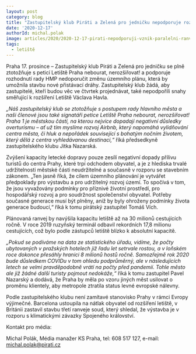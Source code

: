 ```yaml
---
layout: post
category: blog
title: "Zastupitelský klub Piráti a Zelená pro jedničku nepodporuje rozšíření Letiště Praha"
date: '2020-12-17'
authorId: michal.polak
image: articles/2020/2020-12-17-pirati-nepodporuji-vznik-paralelni-ranveje-pro-letiste-vaclava-havla
tags:
  - letiště
---
```


Praha 17. prosince – Zastupitelský klub Piráti a Zelená pro jedničku se plně ztotožňuje s peticí Letiště Praha nebourat, nerozšiřovat! a podporuje rozhodnutí rady HMP nedoporučit změnu územního plánu, která by umožnila stavbu nové přistávací dráhy. Zastupitelský klub žádá, aby zastupitelé, kteří budou věc ve čtvrtek projednávat, také nepodpořili snahy směřující k rozšíření Letiště Václava Havla.

*„Náš zastupitelský klub se ztotožňuje s postupem rady hlavního města a naši členové jsou také signatáři petice Letiště Praha nebourat, nerozšiřovat! Praha 1 je městskou částí, na kterou nejvíce dopadají negativní důsledky overturismu – ať už tím myslíme rozvoj Airbnb, který napomáhá vylidňování centra města, či hluk a nepořádek související s bohatým nočním životem, který dělá z centra vyhledávanou destinaci,“* říká předsedkyně zastupitelského klubu Jitka Nazarská.

Zvýšení kapacity letecké dopravy pouze zesílí negativní dopady přílivu turistů do centra Prahy, které trpí odchodem obyvatel, a je z hlediska trvalé udržitelnosti městské části neudržitelné a současně v rozporu se stavebním zákonem. „Ten jasně říká, že cílem územního plánování je vytvářet předpoklady pro výstavbu a pro udržitelný rozvoj území. To spočívá v tom, že jsou vyvažovány podmínky pro příznivé životní prostředí, pro hospodářský rozvoj a pro soudržnost společenství obyvatel. Potřeby současné generace musí být plněny, aniž by byly ohroženy podmínky života generace budoucí,“ říká k tomu pirátský zastupitel Tomáš Vích.

Plánovaná ranvej by navýšila kapacitu letiště až na 30 milionů cestujících ročně. V roce 2019 ruzyňský terminál odbavil rekordních 17,8 milionu cestujících, což bylo podle zástupců letiště blízko k absolutní kapacitě.

*„Pokud se podíváme na data ze statistického úřadu, vidíme, že počty ubytovaných v pražských hotelech již řadu let setrvale rostou, a v loňském roce dokonce přesáhly hranici 8 milionů hostů ročně. Samozřejmě rok 2020 bude důsledkem COVIDu v tom ohledu podprůměrný, ale v následujících letech se velmi pravděpodobně vrátí na počty před pandemií. Tohle město ale již žádné další turisty pojmout nedokáže,“* říká k tomu zastupitel Pavel Nazarský a dodává, že Praha by měla po vzoru jiných měst usilovat o proměnu klientely, aby metropole ztratila status levné evropské nálevny.

Podle zastupitelského klubu není zamítavé stanovisko Prahy v rámci Evropy výjimečné. Barcelona ustoupila na nátlak obyvatel od rozšíření letiště, v Británii zastavil stavbu třetí ranveje soud, který shledal, že výstavba je v rozporu s klimatickými závazky Spojeného království.

Kontakt pro média:

Michal Polák, Média manažer KS Praha, tel: 608 517 127, e-mail: michal.polak@pirati.cz

